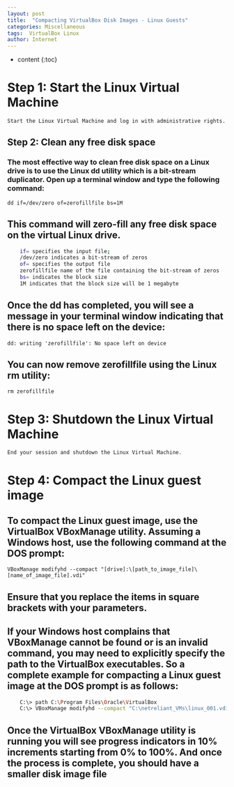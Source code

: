 ```yaml
---
layout: post
title:  "Compacting VirtualBox Disk Images - Linux Guests"
categories: Miscellaneous
tags:  VirtualBox Linux
author: Internet
---
```


* content
{:toc}

# Step 1: Start the Linux Virtual Machine

    Start the Linux Virtual Machine and log in with administrative rights.

## Step 2: Clean any free disk space

### The most effective way to clean free disk space on a Linux drive is to use the Linux dd utility which is a bit-stream duplicator. Open up a terminal window and type the following command:

`dd if=/dev/zero of=zerofillfile bs=1M`

## This command will zero-fill any free disk space on the virtual Linux drive.

```bash
    if= specifies the input file;
    /dev/zero indicates a bit-stream of zeros
    of= specifies the output file
    zerofillfile name of the file containing the bit-stream of zeros
    bs= indicates the block size
    1M indicates that the block size will be 1 megabyte
```

## Once the dd has completed, you will see a message in your terminal window indicating that there is no space left on the device:

`dd: writing 'zerofillfile': No space left on device`

## You can now remove zerofillfile using the Linux rm utility:

`rm zerofillfile`

# Step 3: Shutdown the Linux Virtual Machine

    End your session and shutdown the Linux Virtual Machine.

# Step 4: Compact the Linux guest image

## To compact the Linux guest image, use the VirtualBox VBoxManage utility. Assuming a Windows host, use the following command at the DOS prompt:

`VBoxManage modifyhd --compact "[drive]:\[path_to_image_file]\[name_of_image_file].vdi"`

## Ensure that you replace the items in square brackets with your parameters.

## If your Windows host complains that VBoxManage cannot be found or is an invalid command, you may need to explicitly specify the path to the VirtualBox executables. So a complete example for compacting a Linux guest image at the DOS prompt is as follows:

```bash
    C:\> path C:\Program Files\Oracle\VirtualBox
    C:\> VBoxManage modifyhd --compact "C:\netreliant_VMs\linux_001.vdi"
```

## Once the VirtualBox VBoxManage utility is running you will see progress indicators in 10% increments starting from 0% to 100%. And once the process is complete, you should have a smaller disk image file